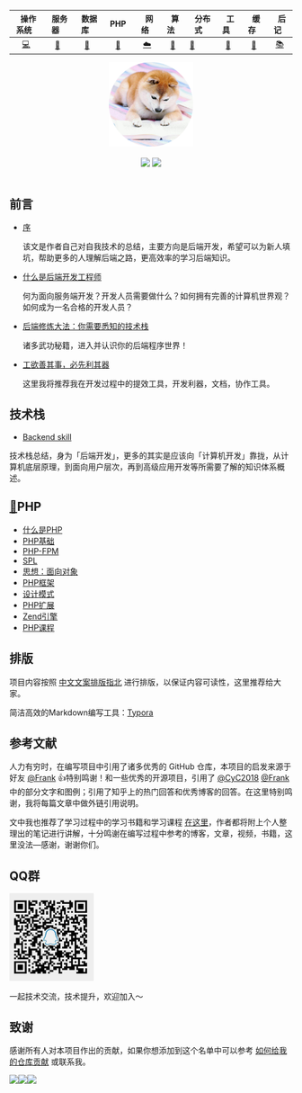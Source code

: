 | &nbsp;&nbsp;操作系统&nbsp;&nbsp; | &nbsp;&nbsp;服务器&nbsp;&nbsp; | &nbsp;&nbsp;数据库&nbsp;&nbsp; | &nbsp;&nbsp;PHP&nbsp;&nbsp; | &nbsp;&nbsp;网络&nbsp;&nbsp; | &nbsp;&nbsp;算法&nbsp;&nbsp; | &nbsp;&nbsp;分布式&nbsp;&nbsp; | &nbsp;&nbsp;工具&nbsp;&nbsp; | &nbsp;&nbsp;缓存&nbsp;&nbsp; | &nbsp;&nbsp;后记&nbsp;&nbsp; |
| :------------------------------: | :----------------------------: | :----------------------------: | :-------------------------: | :--------------------------: | :--------------------------: | ------------------------------ | :--------------------------: | :--------------------------: | :--------------------------: |
|          [💻](#操作系统)          |          [🔗](#服务器)          |          [💾](#数据库)          |          [🐘](#PHP)          |          [☁️](#网络)          |          [📝](#算法)          | [📃](#分布式)                   |          [🔧](#工具)          |          [📁](#缓存)          |          [📚](#后记)          |



<div align="center">
    <a htef="https://xiaobaoword.github.io/backend_important/"><img src="assets/top.png" width="150px"></a>
    <br><br>
    <a href="https://xiaobaoword.github.io/backend_important/"> <img src="https://img.shields.io/badge/%3E-read-9cf.svg"></a>  <a href="#"> <img src="https://img.shields.io/badge/%C2%B7%C2%B7%C2%B7-more-9cf.svg"></a> 
    <br> <br>
</div> 





## 前言

- [序](#序)

  该文是作者自己对自我技术的总结，主要方向是后端开发，希望可以为新人填坑，帮助更多的人理解后端之路，更高效率的学习后端知识。

- [什么是后端开发工程师](notes/PHP/什么是后端开发工程师.md)

  何为面向服务端开发？开发人员需要做什么？如何拥有完善的计算机世界观？如何成为一名合格的开发人员？

- [后端修炼大法：你需要悉知的技术栈](#后端修炼大法：你需要悉知的技术栈)

  诸多武功秘籍，进入并认识你的后端程序世界！

- [工欲善其事，必先利其器](#工欲善其事，必先利其器)

  这里我将推荐我在开发过程中的提效工具，开发利器，文档，协作工具。



## 技术栈

- [Backend skill](#backend-skill)

技术栈总结，身为「后端开发」，更多的其实是应该向「计算机开发」靠拢，从计算机底层原理，到面向用户层次，再到高级应用开发等所需要了解的知识体系概述。

## [🐘](#PHP)PHP

- [什么是PHP](notes/PHP/什么是PHP.md)
- [PHP基础](#php/PHP基础)
- [PHP-FPM](#php/PHP-FPM)
- [SPL](#php/SPL)
- [思想：面向对象](#php/思想：面向对象)
- [PHP框架](notes/PHP/PHP框架/概述.md)
- [设计模式](#php/设计模式)
- [PHP扩展](#php/PHP扩展)
- [Zend引擎](#php/Zend引擎)
- [PHP课程](course/概述.md)



## 排版

项目内容按照 [中文文案排版指北](https://github.com/sparanoid/chinese-copywriting-guidelines) 进行排版，以保证内容可读性，这里推荐给大家。

简洁高效的Markdown编写工具：[Typora](https://www.typora.io/)



## 参考文献

人力有穷时，在编写项目中引用了诸多优秀的 GitHub 仓库，本项目的启发来源于好友 [@Frank](https://github.com/frank-lam) 👍特别鸣谢！和一些优秀的开源项目，引用了 [@CyC2018](https://github.com/CyC2018) [@Frank](https://github.com/frank-lam) 中的部分文字和图例；引用了知乎上的热门回答和优秀博客的回答。在这里特别鸣谢，我将每篇文章中做外链引用说明。

文中我也推荐了学习过程中的学习书籍和学习课程 [在这里](course/概述.md)，作者都将附上个人整理出的笔记进行讲解，十分鸣谢在编写过程中参考的博客，文章，视频，书籍，这里没法—感谢，谢谢你们。



## QQ群

<div align="left">
    <img src="assets/qq_code.png" width="150px">
</div> 

一起技术交流，技术提升，欢迎加入～



## 致谢

感谢所有人对本项目作出的贡献，如果你想添加到这个名单中可以参考 [如何给我的仓库贡献](notes/docs/如何给我的仓库贡献.md) 或联系我。

<a href="https://github.com/xiaobaoword">
    <img src="https://avatars3.githubusercontent.com/u/37999916?s=460&v=4" width="50px"></a><a href="https://github.com/frank-lam"><img src="https://avatars1.githubusercontent.com/u/19153458?s=460&v=4" width="50px"></a><a href="https://github.com/CyC2018"><img src="https://avatars1.githubusercontent.com/u/36260787?s=460&v=4" width="50px"></a>